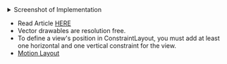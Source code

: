 <details><summary> Screenshot of Implementation</summary>
<img height="300" src="https://user-images.githubusercontent.com/94545831/215306766-07c12196-5fbd-4e65-adec-f227dd21bdef.jpeg" />
<img height="300" src="https://user-images.githubusercontent.com/94545831/215308370-784973b8-0a60-4716-bf56-b88e32df46e6.jpeg" />

</details>

- Read Article [HERE](https://www.geeksforgeeks.org/constraintlayout-in-android/)
- Vector drawables are resolution free. 
- To define a view's position in ConstraintLayout, you must add at least one horizontal and one vertical constraint for the view. 
- [Motion Layout](https://www.section.io/engineering-education/how-to-implement-motion-layout-animation-in-android-studio/)
